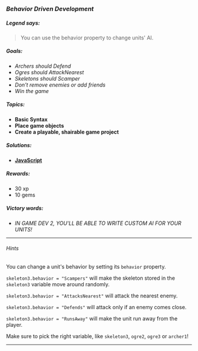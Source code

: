 ### _Behavior Driven Development_

##### _Legend says:_
> You can use the behavior property to change units' AI.

##### _Goals:_
+ _Archers should Defend_
+ _Ogres should AttackNearest_
+ _Skeletons should Scamper_
+ _Don't remove enemies or add friends_
+ _Win the game_

##### _Topics:_
+ **Basic Syntax**
+ **Place game objects**
+ **Create a playable, shairable game project**

##### _Solutions:_
+ **[JavaScript](behaviorDrivenDevelopment.js)**

##### _Rewards:_
+ 30 xp
+ 10 gems

##### _Victory words:_
+ _IN GAME DEV 2, YOU'LL BE ABLE TO WRITE CUSTOM AI FOR YOUR UNITS!_

___

###### _Hints_

You can change a unit's behavior by setting its `behavior` property.

`skeleton3.behavior = "Scampers"` will make the skeleton stored in the `skeleton3` variable move around randomly.

`skeleton3.behavior = "AttacksNearest"` will attack the nearest enemy.

`skeleton3.behavior = "Defends"` will attack only if an enemy comes close.

`skeleton3.behavior = "RunsAway"` will make the unit run away from the player.

Make sure to pick the right variable, like `skeleton3`, `ogre2`, `ogre3` or `archer1`!

___
